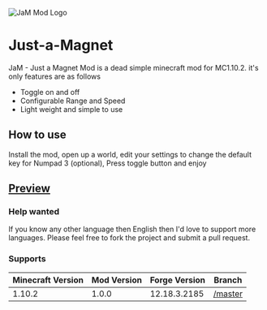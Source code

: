 ![JaM Mod Logo](https://www.dropbox.com/s/ktocvf4ehqqiabk/Jam.jpg?dl=1)

# Just-a-Magnet
JaM - Just a Magnet Mod is a dead simple minecraft mod for MC1.10.2. it's only features are as follows

- Toggle on and off
- Configurable Range and Speed
- Light weight and simple to use

## How to use
Install the mod, open up a world, edit your settings to change the default key for Numpad 3 (optional), Press toggle button and enjoy 

## [Preview](http://i.imgur.com/nsvE0w1.gifv)

### Help wanted
If you know any other language then English then I'd love to support more languages. Please feel free to fork the project and submit a pull request. 

### Supports
|Minecraft Version|Mod Version|Forge Version|Branch
|---|---|---|---
|1.10.2|1.0.0|12.18.3.2185|[/master](https://github.com/MichaelHillcox/Just-a-Magnet-Mod/tree/master)
